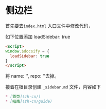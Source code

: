 # 侧边栏

首先要去`index.html` 入口文件中修改代码，

如下位置添加 loadSidebar: true

```html
<script>
window.$docsify = { 
  loadSidebar: true 
}
</script> 
```

将   name: '', repo: ''去掉。

接着在根目录创建 `_sidebar.md` 文件，内容如下

```markdown
* [首页](zh-cn/)
* [指南](zh-cn/guide)
```

